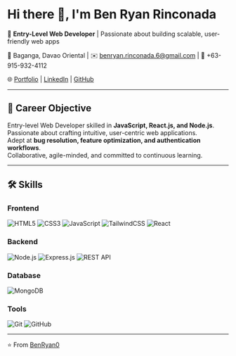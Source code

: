 # Hi there 👋, I'm Ben Ryan Rinconada  

🎯 **Entry-Level Web Developer** | Passionate about building scalable, user-friendly web apps  

📍 Baganga, Davao Oriental | ✉️ benryan.rinconada.6@gmail.com | 📱 +63-915-932-4112  

🌐 [Portfolio](https://ben-ryan-rinconada.vercel.app) | [LinkedIn](https://linkedin.com/in/ben-ryan-rinconada) | [GitHub](https://github.com/BenRyan0)

---

## 🎯 Career Objective  
Entry-level Web Developer skilled in **JavaScript, React.js, and Node.js**.  
Passionate about crafting intuitive, user-centric web applications.  
Adept at **bug resolution, feature optimization, and authentication workflows**.  
Collaborative, agile-minded, and committed to continuous learning.  

---

## 🛠 Skills  

### Frontend  
![HTML5](https://img.shields.io/badge/HTML5-E34F26?style=for-the-badge&logo=html5&logoColor=white) 
![CSS3](https://img.shields.io/badge/CSS3-1572B6?style=for-the-badge&logo=css3&logoColor=white) 
![JavaScript](https://img.shields.io/badge/JavaScript-F7DF1E?style=for-the-badge&logo=javascript&logoColor=black) 
![TailwindCSS](https://img.shields.io/badge/Tailwind_CSS-38B2AC?style=for-the-badge&logo=tailwind-css&logoColor=white) 
![React](https://img.shields.io/badge/React-61DAFB?style=for-the-badge&logo=react&logoColor=black)  

### Backend  
![Node.js](https://img.shields.io/badge/Node.js-339933?style=for-the-badge&logo=node.js&logoColor=white) 
![Express.js](https://img.shields.io/badge/Express.js-000000?style=for-the-badge&logo=express&logoColor=white) 
![REST API](https://img.shields.io/badge/REST-02569B?style=for-the-badge&logo=postman&logoColor=white)  

### Database  
![MongoDB](https://img.shields.io/badge/MongoDB-47A248?style=for-the-badge&logo=mongodb&logoColor=white)  

### Tools  
![Git](https://img.shields.io/badge/Git-F05032?style=for-the-badge&logo=git&logoColor=white) 
![GitHub](https://img.shields.io/badge/GitHub-181717?style=for-the-badge&logo=github&logoColor=white)  


---

⭐️ From [BenRyan0](https://github.com/BenRyan0)  
